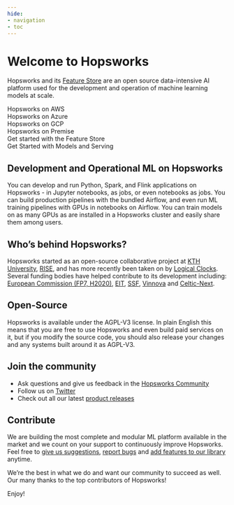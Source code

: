 ```yaml
---
hide:
- navigation
- toc
---
```


# Welcome to Hopsworks

Hopsworks and its [Feature Store](https://docs.hopsworks.ai/feature-store-api/latest/) are an open source data-intensive AI platform used for the development and operation of machine learning models at scale.

<div class="wrapper">
  <div onclick="location.href='http://localhost:8000/setup_installation/aws/getting_started/';" style="cursor:pointer;" class="one">Hopsworks on AWS</div>
  <div onclick="location.href='http://localhost:8000/setup_installation/azure/getting_started/';" style="cursor:pointer;"class="two">Hopsworks on Azure</div>
  <div onclick="location.href='http://localhost:8000/setup_installation/gcp/getting_started/';" style="cursor:pointer;" class="three">Hopsworks on GCP</div>
  <div onclick="location.href='http://localhost:8000/setup_installation/on_prem/';" style="cursor:pointer;" class="four">Hopsworks on Premise</div>
  <div onclick="location.href='http://localhost:8000/getting_started/fs_gs/';" style="cursor:pointer;" class="five">Get started with the Feature Store</div>
  <div onclick="location.href='http://localhost:8000/getting_started/ml_gs/';" style="cursor:pointer;" class="six">Get Started with Models and Serving</div>

</div>


## Development and Operational ML on Hopsworks
You can develop and run Python, Spark, and Flink applications on Hopsworks - in Jupyter notebooks, as jobs, or even notebooks as jobs. You can build production pipelines with the bundled Airflow, and even run ML training pipelines with GPUs in notebooks on Airflow. You can train models on as many GPUs as are installed in a Hopsworks cluster and easily share them among users.

## Who’s behind Hopsworks?
Hopsworks started as an open-source collaborative project at [KTH University](https://www.kth.se/en), [RISE](https://www.ri.se/en), and has more recently been taken on by [Logical Clocks](https://www.logicalclocks.com/). Several funding bodies have helped contribute to its development including: [European Commission (FP7, H2020)](https://ec.europa.eu/), [EIT](https://eit.europa.eu/), [SSF](https://strategiska.se/), [Vinnova](https://www.vinnova.se/) and [Celtic-Next](https://www.celticnext.eu/).


## Open-Source
Hopsworks is available under the AGPL-V3 license. In plain English this means that you are free to use Hopsworks and even build paid services on it, but if you modify the source code, you should also release your changes and any systems built around it as AGPL-V3.


## Join the community
-  Ask questions and give us feedback in the [Hopsworks Community](https://community.hopsworks.ai/)
- Follow us on [Twitter](https://twitter.com/hopsworks)
- Check out all our latest [product releases](https://github.com/logicalclocks/hopsworks/releases)


## Contribute
We are building the most complete and modular ML platform available in the market and we count on your support to continuously improve Hopsworks. Feel free to [give us suggestions](https://github.com/logicalclocks/hopsworks), [report bugs](https://github.com/logicalclocks/hopsworks/issues) and [add features to our library](https://github.com/logicalclocks/feature-store-api) anytime.

We’re the best in what we do and want our community to succeed as well.
Our many thanks to the top contributors of Hopsworks!


Enjoy!

